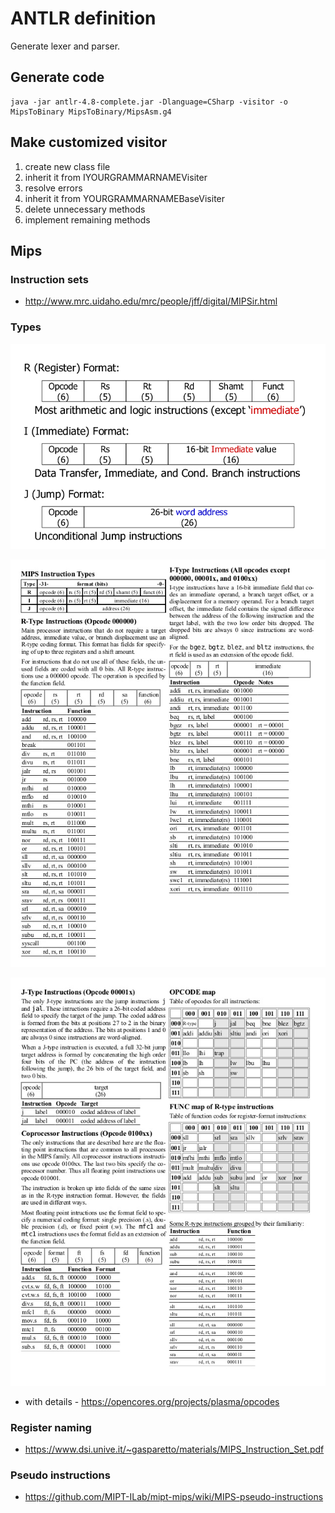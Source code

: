 # ANTLR definition

Generate lexer and parser.

## Generate code

<!-- java -jar antlr-4.8-complete.jar -Dlanguage=CSharp -visitor Hello.g4  -->
```
java -jar antlr-4.8-complete.jar -Dlanguage=CSharp -visitor -o MipsToBinary MipsToBinary/MipsAsm.g4
```

## Make customized visitor

1. create new class file
1. inherit it from IYOURGRAMMARNAMEVisiter
1. resolve errors
1. inherit it from YOURGRAMMARNAMEBaseVisiter
1. delete unnecessary methods
1. implement remaining methods

## Mips

### Instruction sets

- <http://www.mrc.uidaho.edu/mrc/people/jff/digital/MIPSir.html>

### Types

![](img/2020-04-18-18-17-23.png)

![](img/2020-04-18-16-48-08.png)

![](img/2020-04-18-16-48-28.png)

- with details - <https://opencores.org/projects/plasma/opcodes>

### Register naming

- <https://www.dsi.unive.it/~gasparetto/materials/MIPS_Instruction_Set.pdf>

### Pseudo instructions

- <https://github.com/MIPT-ILab/mipt-mips/wiki/MIPS-pseudo-instructions>
